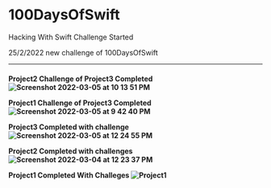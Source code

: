 # 100DaysOfSwift

Hacking With Swift Challenge Started

25/2/2022 new challenge of 100DaysOfSwift
<hr/>
<h4>

Project2 Challenge of Project3 Completed
![Screenshot 2022-03-05 at 10 13 51 PM](https://user-images.githubusercontent.com/38833326/156892336-90b88624-2ea6-485f-abd1-03bd2eb73423.png)

Project1  Challenge of Project3 Completed
![Screenshot 2022-03-05 at 9 42 40 PM](https://user-images.githubusercontent.com/38833326/156891374-069fff1e-40aa-4b56-9c92-2e2aec14b042.png)

Project3 Completed with challenge
![Screenshot 2022-03-05 at 12 24 55 PM](https://user-images.githubusercontent.com/38833326/156872332-aae979cb-9ae0-4704-9063-700076371be7.png)

Project2 Completed with challenges
![Screenshot 2022-03-04 at 12 23 37 PM](https://user-images.githubusercontent.com/38833326/156714371-5ce94fe8-27c7-4f00-a116-f87e7025e2c8.png)

Project1 Completed With Challeges
![Project1](https://user-images.githubusercontent.com/38833326/155891386-70242db7-c87f-4066-8696-25e559f5bc3c.gif)

 </h4>
